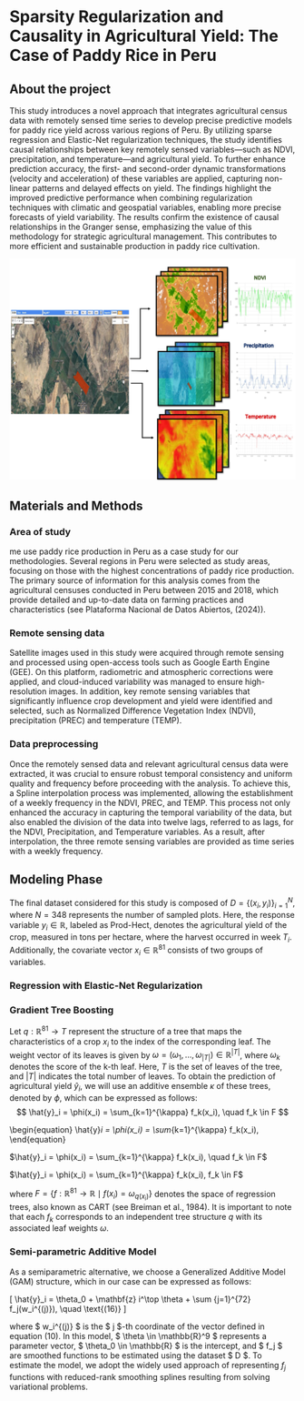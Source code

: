 # Sparsity Regularization and Causality in Agricultural Yield: The Case of Paddy Rice in Peru
## About the project
This study introduces a novel approach that integrates agricultural census data with remotely sensed time series to develop precise predictive models for paddy rice yield across various regions of Peru. By utilizing sparse regression and Elastic-Net regularization techniques, the study identifies causal relationships between key remotely sensed variables—such as NDVI, precipitation, and temperature—and agricultural yield.
To further enhance prediction accuracy, the first- and second-order dynamic transformations (velocity and acceleration) of these variables are applied, capturing non-linear patterns and delayed effects on yield. The findings highlight the improved predictive performance when combining regularization techniques with climatic and geospatial variables, enabling more precise forecasts of yield variability. The results confirm the
existence of causal relationships in the Granger sense, emphasizing the value of this methodology for strategic agricultural management. This contributes to more efficient and sustainable production in paddy rice cultivation.

![yo](Images/Doc2.jpg)

## Materials and Methods
### Area of study
me use paddy rice production in Peru as a case study for our methodologies. Several regions in Peru were selected as study areas, focusing on those with the highest concentrations of paddy rice production. The primary source of information for this analysis comes from the agricultural censuses conducted in Peru between 2015 and 2018, which provide detailed and up-to-date data on farming practices and characteristics (see Plataforma Nacional de Datos Abiertos, (2024)).

### Remote sensing data
Satellite images used in this study were acquired through remote sensing and processed using open-access tools such as Google Earth Engine (GEE). On this platform, radiometric and atmospheric corrections were applied, and cloud-induced variability was managed to ensure high-resolution images. In addition, key remote sensing variables that significantly influence crop development and yield were identified and selected, such as Normalized Difference Vegetation Index (NDVI), precipitation (PREC) and temperature (TEMP).

### Data preprocessing
Once the remotely sensed data and relevant agricultural census data were extracted, it was crucial to ensure robust temporal consistency and uniform quality and frequency before proceeding with the analysis. To achieve this, a Spline interpolation process was implemented, allowing the establishment of a weekly frequency in the NDVI, PREC, and TEMP. This process not only enhanced the accuracy in capturing the temporal variability of the data, but also enabled the division of the data into twelve lags, referred to as lags, for the NDVI, Precipitation, and Temperature variables. As a result, after interpolation, the three remote sensing variables are provided as time series with a weekly frequency.


## Modeling Phase
The final dataset considered for this study is composed of $D = \{(x_i, y_i)\}_{i=1}^N$, where $N = 348$ represents the number of sampled plots. Here, the response variable $y_i \in \mathbb{R}$, labeled as Prod-Hect, denotes the agricultural yield of the crop, measured in tons per hectare, where the harvest occurred in week $T_i$. Additionally, the covariate vector $x_i \in \mathbb{R}^{81}$ consists of two groups of variables.


### Regression with Elastic-Net Regularization


### Gradient Tree Boosting
Let $q: \mathbb{R}^{81} \rightarrow T$ represent the structure of a tree that maps the characteristics of a crop $x_i$ to the index of the corresponding leaf. The weight vector of its leaves is given by $\omega = (\omega_1, \ldots, \omega_{|T|}) \in \mathbb{R}^{|T|}$, where $\omega_k$ denotes the score of the k-th leaf. Here, $T$ is the set of leaves of the tree, and $|T|$ indicates the total number of leaves. To obtain the prediction of agricultural yield $\hat{y}_i$, we will use an additive ensemble $\kappa$ of these trees, denoted by $\phi$, which can be expressed as follows:
$$
\hat{y}_i = \phi(x_i) = \sum_{k=1}^{\kappa} f_k(x_i), \quad f_k \in F
$$

\begin{equation}
\hat{y}_i = \phi(x_i) = \sum_{k=1}^{\kappa} f_k(x_i),
\end{equation}

$\hat{y}_i = \phi(x_i) = \sum_{k=1}^{\kappa} f_k(x_i), \quad f_k \in F$

$\hat{y}_i = \phi(x_i) = \sum_{k=1}^{\kappa} f_k(x_i), f_k \in F$

where $F = \{ f: \mathbb{R}^{81} \rightarrow \mathbb{R} \mid f(x_i) = \omega_{q(x_i)} \}$ denotes the space of regression trees, also known as CART (see Breiman et al., 1984). It is important to note that each $f_k$ corresponds to an independent tree structure $q$ with its associated leaf weights $\omega$.

### Semi-parametric Additive Model
As a semiparametric alternative, we choose a Generalized Additive Model (GAM) structure, which in our case can be expressed as follows:

[ \hat{y}_i = \theta_0 + \mathbf{z} i^\top \theta + \sum {j=1}^{72} f_j(w_i^{(j)}), \quad \text{(16)} ]

where $ w_i^{(j)} $ is the $ j $-th coordinate of the vector defined in equation (10). In this model, $ \theta \in \mathbb{R}^9 $ represents a parameter vector, $ \theta_0 \in \mathbb{R} $ is the intercept, and $ f_j $ are smoothed functions to be estimated using the dataset $ D $. To estimate the model, we adopt the widely used approach of representing $f_j$ functions with reduced-rank smoothing splines resulting from solving variational problems.
